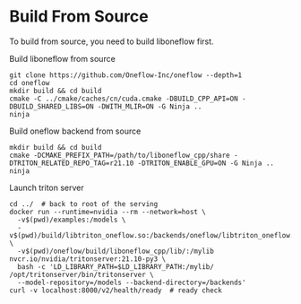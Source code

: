 # Build From Source

To build from source, you need to build liboneflow first.

Build liboneflow from source

```
git clone https://github.com/Oneflow-Inc/oneflow --depth=1
cd oneflow
mkdir build && cd build
cmake -C ../cmake/caches/cn/cuda.cmake -DBUILD_CPP_API=ON -DBUILD_SHARED_LIBS=ON -DWITH_MLIR=ON -G Ninja ..
ninja
```

Build oneflow backend from source

```
mkdir build && cd build
cmake -DCMAKE_PREFIX_PATH=/path/to/liboneflow_cpp/share -DTRITON_RELATED_REPO_TAG=r21.10 -DTRITON_ENABLE_GPU=ON -G Ninja ..
ninja
```

Launch triton server

```
cd ../  # back to root of the serving
docker run --runtime=nvidia --rm --network=host \
  -v$(pwd)/examples:/models \
  -v$(pwd)/build/libtriton_oneflow.so:/backends/oneflow/libtriton_oneflow.so \
  -v$(pwd)/oneflow/build/liboneflow_cpp/lib/:/mylib nvcr.io/nvidia/tritonserver:21.10-py3 \
  bash -c 'LD_LIBRARY_PATH=$LD_LIBRARY_PATH:/mylib/ /opt/tritonserver/bin/tritonserver \
  --model-repository=/models --backend-directory=/backends' 
curl -v localhost:8000/v2/health/ready  # ready check
```
